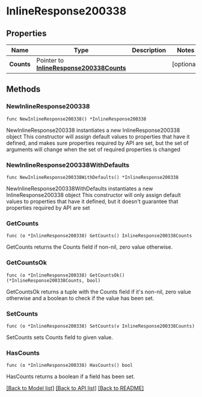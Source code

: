 # InlineResponse200338

## Properties

Name | Type | Description | Notes
------------ | ------------- | ------------- | -------------
**Counts** | Pointer to [**InlineResponse200338Counts**](InlineResponse200338Counts.md) |  | [optional] 

## Methods

### NewInlineResponse200338

`func NewInlineResponse200338() *InlineResponse200338`

NewInlineResponse200338 instantiates a new InlineResponse200338 object
This constructor will assign default values to properties that have it defined,
and makes sure properties required by API are set, but the set of arguments
will change when the set of required properties is changed

### NewInlineResponse200338WithDefaults

`func NewInlineResponse200338WithDefaults() *InlineResponse200338`

NewInlineResponse200338WithDefaults instantiates a new InlineResponse200338 object
This constructor will only assign default values to properties that have it defined,
but it doesn't guarantee that properties required by API are set

### GetCounts

`func (o *InlineResponse200338) GetCounts() InlineResponse200338Counts`

GetCounts returns the Counts field if non-nil, zero value otherwise.

### GetCountsOk

`func (o *InlineResponse200338) GetCountsOk() (*InlineResponse200338Counts, bool)`

GetCountsOk returns a tuple with the Counts field if it's non-nil, zero value otherwise
and a boolean to check if the value has been set.

### SetCounts

`func (o *InlineResponse200338) SetCounts(v InlineResponse200338Counts)`

SetCounts sets Counts field to given value.

### HasCounts

`func (o *InlineResponse200338) HasCounts() bool`

HasCounts returns a boolean if a field has been set.


[[Back to Model list]](../README.md#documentation-for-models) [[Back to API list]](../README.md#documentation-for-api-endpoints) [[Back to README]](../README.md)


